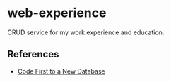 # web-experience

CRUD service for my work experience and education.

## References

* [Code First to a New Database](https://learn.microsoft.com/en-us/ef/ef6/modeling/code-first/workflows/new-database)

